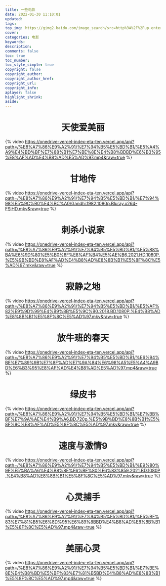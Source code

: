 ```yaml
---
title: 一些电影
date: 2022-01-30 11:10:01
updated:
tags: 
top_img: https://gimg2.baidu.com/image_search/src=http%3A%2F%2Fup.enterdesk.com%2Fedpic_source%2Fc2%2F7d%2F5d%2Fc27d5dafe3c8a2527c715bddad97d0ca.jpg&refer=http%3A%2F%2Fup.enterdesk.com&app=2002&size=f9999,10000&q=a80&n=0&g=0n&fmt=jpeg?sec=1646137990&t=4d7e8ff4d8387a09775d7a8e1d854be2
cover: 
categories: 电影
keywords:
description:
comments: false
toc: true
toc_number:
toc_style_simple: true
copyright: false
copyright_author:
copyright_author_href:
copyright_url:
copyright_info:
aplayer: false
highlight_shrink:
aside:
---
```

# <center>天使爱美丽</center>
{% video https://onedrive-vercel-index-eta-ten.vercel.app/api?path=/%E8%A7%86%E9%A2%91/%E7%94%B5%E5%BD%B1/%E5%A4%A9%E4%BD%BF%E7%88%B1%E7%BE%8E%E4%B8%BDBD%E6%B3%95%E8%AF%AD%E4%B8%AD%E5%AD%97.mp4&raw=true %}
# <center>甘地传</center>
{% video https://onedrive-vercel-index-eta-ten.vercel.app/api?path=/%E8%A7%86%E9%A2%91/%E7%94%B5%E5%BD%B1/%E7%94%98%E5%9C%B0%E4%BC%A0/Gandhi.1982.1080p.Bluray.x264-FSiHD.mkv&raw=true %}
# <center>刺杀小说家</center>
{% video https://onedrive-vercel-index-eta-ten.vercel.app/api?path=/%E8%A7%86%E9%A2%91/%E7%94%B5%E5%BD%B1/%E5%88%BA%E6%9D%80%E5%B0%8F%E8%AF%B4%E5%AE%B6.2021.HD.1080P.%E5%9B%BD%E8%AF%AD%E4%B8%AD%E8%8B%B1%E5%8F%8C%E5%AD%97.mkv&raw=true %}
# <center>寂静之地</center>
{% video https://onedrive-vercel-index-eta-ten.vercel.app/api?path=/%E8%A7%86%E9%A2%91/%E7%94%B5%E5%BD%B1/%E5%AF%82%E9%9D%99%E4%B9%8B%E5%9C%B0.2018.BD.1080P.%E4%B8%AD%E8%8B%B1%E5%8F%8C%E5%AD%97.mkv&raw=true %}
# <center>放牛班的春天</center>
{% video https://onedrive-vercel-index-eta-ten.vercel.app/api?path=/%E8%A7%86%E9%A2%91/%E7%94%B5%E5%BD%B1/%E6%94%BE%E7%89%9B%E7%8F%AD%E7%9A%84%E6%98%A5%E5%A4%A9BD%E6%B3%95%E8%AF%AD%E4%B8%AD%E5%AD%97.mp4&raw=true %}
# <center>绿皮书</center>
{% video https://onedrive-vercel-index-eta-ten.vercel.app/api?path=/%E8%A7%86%E9%A2%91/%E7%94%B5%E5%BD%B1/%E7%BB%BF%E7%9A%AE%E4%B9%A6.BD.720p.%E5%9B%BD%E8%8B%B1%E5%8F%8C%E8%AF%AD%E5%8F%8C%E5%AD%97.mkv&raw=true %}
# <center>速度与激情9</center>
{% video https://onedrive-vercel-index-eta-ten.vercel.app/api?path=/%E8%A7%86%E9%A2%91/%E7%94%B5%E5%BD%B1/%E9%80%9F%E5%BA%A6%E4%B8%8E%E6%BF%80%E6%83%859.2021.BD.1080P.%E4%B8%AD%E8%8B%B1%E5%8F%8C%E5%AD%97.mkv&raw=true %}
# <center>心灵捕手</center>
{% video https://onedrive-vercel-index-eta-ten.vercel.app/api?path=/%E8%A7%86%E9%A2%91/%E7%94%B5%E5%BD%B1/%E5%BF%83%E7%81%B5%E6%8D%95%E6%89%8BBD%E4%B8%AD%E8%8B%B1%E5%8F%8C%E5%AD%97.mp4&raw=true %}
# <center>美丽心灵</center>
{% video https://onedrive-vercel-index-eta-ten.vercel.app/api?path=/%E8%A7%86%E9%A2%91/%E7%94%B5%E5%BD%B1/%E7%BE%8E%E4%B8%BD%E5%BF%83%E7%81%B5BD%E4%B8%AD%E8%8B%B1%E5%8F%8C%E5%AD%97.mp4&raw=true %}
